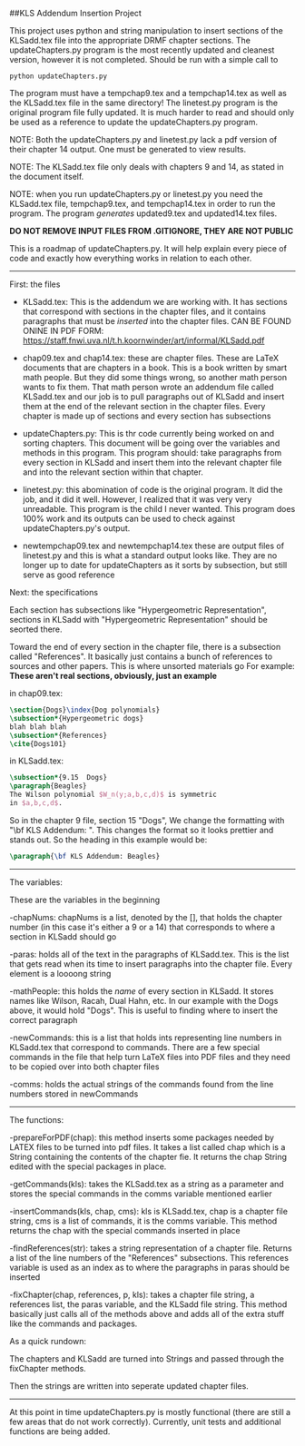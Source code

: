 ##KLS Addendum Insertion Project

This project uses python and string manipulation to insert sections of the KLSadd.tex file into the appropriate DRMF chapter sections. The updateChapters.py program is the most recently updated and cleanest version, however it is not completed. Should be run with a simple call to 
```
python updateChapters.py
```
The program must have a tempchap9.tex and a tempchap14.tex as well as the KLSadd.tex file in the same directory!
The linetest.py program is the original program file fully updated. It is much harder to read and should only be used as a reference to update the updateChapters.py program. 

NOTE: Both the updateChapters.py and linetest.py lack a pdf version of their chapter 14 output. One must be generated to view results. 

NOTE: The KLSadd.tex file only deals with chapters 9 and 14, as stated in the document itself.

NOTE: when you run updateChapters.py or linetest.py you need the KLSadd.tex file, tempchap9.tex, and tempchap14.tex in order to run the program. The program *generates* updated9.tex and updated14.tex files. 

**DO NOT REMOVE INPUT FILES FROM .GITIGNORE, THEY ARE NOT PUBLIC**

This is a roadmap of updateChapters.py. It will help explain every piece of code and exactly how everything works in relation to each other.


_______________________________________________________________________________


First: the files

 - KLSadd.tex: This is the addendum we are working with. It has sections that correspond with sections in the chapter files, and it contains paragraphs that must be *inserted* into the chapter files. CAN BE FOUND ONINE IN PDF FORM: https://staff.fnwi.uva.nl/t.h.koornwinder/art/informal/KLSadd.pdf

 - chap09.tex and chap14.tex: these are chapter files. These are LaTeX documents that are chapters in a book. This is a book written by smart math people. But they did some things wrong, so another math person wants to fix them. That math person wrote an addendum file called KLSadd.tex and our job is to pull paragraphs out of KLSadd and insert them at the end of the relevant section in the chapter files. Every chapter is made up of sections and every section has subsections

 - updateChapters.py: This is thr code currently being worked on and sorting chapters. This document will be going over the variables and methods in this program. This program should: take paragraphs from every section in KLSadd and insert them into the relevant chapter file and into the relevant section within that chapter.

 - linetest.py: this abomination of code is the original program. It did the job, and it did it well. However, I realized that it was very very unreadable. This program is the child I never wanted. This program does 100% work and its outputs can be used to check against updateChapters.py's output.

 - newtempchap09.tex and newtempchap14.tex these are output files of linetest.py and this is what a standard output looks like. They are no longer up to date for updateChapters as it sorts by subsection, but still serve as good reference

Next: the specifications

Each section has subsections like "Hypergeometric Representation", sections in KLSadd with "Hypergeometric Representation" should be seorted there.

Toward the end of every section in the chapter file, there is a subsection called "References". It basically just contains a bunch of references to sources and other papers. This is where unsorted materials go For example:
**These aren't real sections, obviously, just an example**

in chap09.tex:
```latex
\section{Dogs}\index{Dog polynomials}
\subsection*{Hypergeometric dogs}
blah blah blah
\subsection*{References}
\cite{Dogs101}
```

in KLSadd.tex:

```latex
\subsection*{9.15  Dogs}
\paragraph{Beagles}
The Wilson polynomial $W_n(y;a,b,c,d)$ is symmetric
in $a,b,c,d$.
```

So in the chapter 9 file, section 15 "Dogs", We change the formatting with "\bf KLS Addendum: ". This changes the format so it looks prettier and stands out. So the heading in this example would be:

```latex
\paragraph{\bf KLS Addendum: Beagles}
```
---

The variables:

These are the variables in the beginning

-chapNums: chapNums is a list, denoted by the [], that holds the chapter number (in this case it's either a 9 or a 14) that corresponds to where a section in KLSadd should go

-paras: holds all of the text in the paragraphs of KLSadd.tex. This is the list that gets read when its time to insert paragraphs into the chapter file. Every element is a loooong string

-mathPeople: this holds the *name* of every section in KLSadd. It stores names like Wilson, Racah, Dual Hahn, etc. In our example with the Dogs above, it would hold "Dogs". This is useful to finding where to insert the correct paragraph

-newCommands: this is a list that holds ints representing line numbers in KLSadd.tex that correspond to commands. There are a few special commands in the file that help turn LaTeX files into PDF files and they need to be copied over into both chapter files

-comms: holds the actual strings of the commands found from the line numbers stored in newCommands

---

The functions:

-prepareForPDF(chap): this method inserts some packages needed by LATEX files to be turned into pdf files. It takes a list called chap which is a String containing the contents of the chapter fie. It returns the chap String edited with the special packages in place.

-getCommands(kls): takes the KLSadd.tex as a string as a parameter and stores the special commands in the comms variable mentioned earlier

-insertCommands(kls, chap, cms): kls is KLSadd.tex, chap is a chapter file string, cms is a list of commands, it is the comms variable. This method returns the chap with the special commands inserted in place

-findReferences(str): takes a string representation of a chapter file. Returns a list of the line numbers of the "References" subsections. This references variable is used as an index as to where the paragraphs in paras should be inserted

-fixChapter(chap, references, p, kls): takes a chapter file string, a references list, the paras variable, and the KLSadd file string. This method basically just calls all of the methods above and adds all of the extra stuff like the commands and packages.




As a quick rundown:

The chapters and KLSadd are turned into Strings and passed through the fixChapter methods.

Then the strings are written into seperate updated chapter files.

---

At this point in time updateChapters.py is mostly functional (there are still a few areas that do not work correctly). Currently, unit tests and additional functions are being added.


